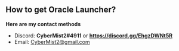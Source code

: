 ## How to get Oracle Launcher?

**Here are my contact methods**

 - Discord: **CyberMist2#4911** or **https://discord.gg/EhgzDWNt5R**
 - Email: CyberMist2@gmail.com
